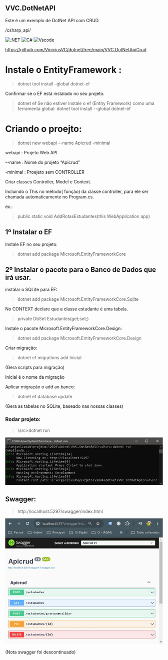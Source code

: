 
## VVC.DotNetAPI

Este é um exemplo de DotNet API com CRUD.

/csharp_api/

![.NET](https://img.shields.io/badge/.NET-5C2D91?style=for-the-badge&logo=.net&logoColor=white)
![C#](https://img.shields.io/badge/c%23-%23239120.svg?style=for-the-badge&logo=csharp&logoColor=white)
![Vscode](https://img.shields.io/badge/Vscode-007ACC?style=for-the-badge&logo=visual-studio-code&logoColor=white)


https://github.com/ViniciusVC/dotnet/tree/main/VVC.DotNetApiCrud


# Instale o EntityFramework :
> dotnet tool install –global dotnet-ef

Confirmar se o EF está instalado no seu projeto:
> dotnet ef
Se não estiver instale o ef (Entity Framework) como uma ferramenta global:
> dotnet tool install --global dotnet-ef

# Criando o proejto:
> dotnet new webapi --name Apicrud -minimal

webapi : Projeto Web API

--name : Nome do projeto “Apicrud”

-minimal : Proejeto sem CONTROLLER


Criar classes Controller, Model e Context.

Incluindo o This no método( função) da classe controller, para ele ser chamada automaticamente no Program.cs.

ex.:
>public static void AddRotasEstudantes(this WebApplication app)


## 1º Instalar o EF
Instale EF no seu projeto:
> dotnet add package Microsoft.EntityFrameworkCore

## 2º Instalar o pacote para o Banco de Dados que irá usar.
instalar o SQLite para EF:
> dotnet add package Microsoft.EntityFrameworkCore.Sqlite

No CONTEXT declare que a classe estudante é uma tabela.
>private DbSet<Estudante> Estudantes(get;set;)


Instale o pacote Microsoft.EntityFrameworkCore.Design:
> dotnet add package Microsoft.EntityFrameworkCore.Design

Criar migração:
> dotnet ef migrations add Inicial

 (Gera scripts para migração)

Inicial é o nome da migração

Aplicar migração o add ao banco:

> dotnet ef database update

 (Gera as tabelas no SQLite, baseado nas nossas classes)

### Rodar projeto:

> \src>dotnet run

![cdmApiCrudPrtSc](docs/cdmApiCrud.jpg "PrtCmdApiCrud")


## Swagger:
> http://localhost:5297/swagger/index.html

![SwaggerApiCrudPrtSc](docs/SwaggerApiCrud.jpg "PrtScSwaggerApiCrud")

(Nota swagger foi descontinuado)